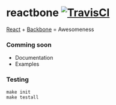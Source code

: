 # reactbone [![TravisCI][travis-img-url]][travis-ci-url] 
[travis-img-url]: https://travis-ci.org/Everyplay/reactbone.png?branch=master
[travis-ci-url]: https://travis-ci.org/Everyplay/reactbone

[React](http://facebook.github.io/react/) + [Backbone](http://backbonejs.org/) = Awesomeness

### Comming soon
- Documentation
- Examples

### Testing

  ``` shell
  make init
  make testall
  ```
